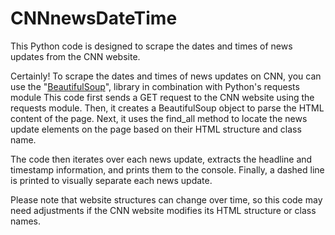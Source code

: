 # CNNnewsDateTime
This Python code is designed to scrape the dates and times of news updates from the CNN website.

Certainly! To scrape the dates and times of news updates on CNN, you can use the "[BeautifulSoup](https://pypi.org/project/beautifulsoup4)",  library in combination with Python's requests module
This code first sends a GET request to the CNN website using the requests module. Then, it creates a BeautifulSoup object to parse the HTML content of the page. Next, it uses the find_all method to locate the news update elements on the page based on their HTML structure and class name.

The code then iterates over each news update, extracts the headline and timestamp information, and prints them to the console. Finally, a dashed line is printed to visually separate each news update.

Please note that website structures can change over time, so this code may need adjustments if the CNN website modifies its HTML structure or class names.
